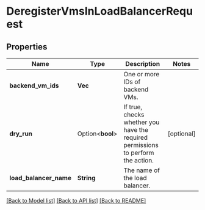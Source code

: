 # DeregisterVmsInLoadBalancerRequest

## Properties

Name | Type | Description | Notes
------------ | ------------- | ------------- | -------------
**backend_vm_ids** | **Vec<String>** | One or more IDs of backend VMs. | 
**dry_run** | Option<**bool**> | If true, checks whether you have the required permissions to perform the action. | [optional]
**load_balancer_name** | **String** | The name of the load balancer. | 

[[Back to Model list]](../README.md#documentation-for-models) [[Back to API list]](../README.md#documentation-for-api-endpoints) [[Back to README]](../README.md)


